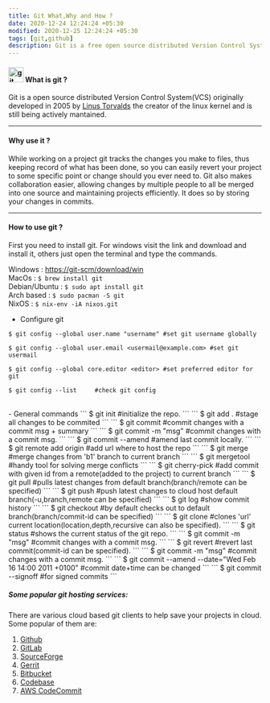 ```yaml
---
title: Git What,Why and How ?
date: 2020-12-24 12:24:24 +05:30
modified: 2020-12-25 12:24:24 +05:30
tags: [git,github]
description: Git is a free open source distributed Version Control System(VCS) originally developed by Linus Torvalds. 
---
```

#### <img src="https://git-scm.com/images/logos/downloads/Git-Icon-1788C.png" alt="git" width="30"/> What is git ?

Git is a open source distributed Version Control System(VCS) originally developed in 2005 by [Linus Torvalds](https://en.wikipedia.org/wiki/Linus_Torvalds) the creator of the linux kernel and is still being actively mantained.
<hr>

#### Why use it ?

While working on a project git tracks the changes you make to files, thus keeping record of what has been done, so you can easily revert your project to some specific point or change should you ever need to. Git also makes collaboration easier, allowing changes by multiple people to all be merged into one source and maintaining projects efficiently. It does so by storing your changes in commits.
<hr>

#### How to use git ?

First you need to install git. For windows visit the link and download and install it, others just open the terminal and type the commands. 

Windows 			: [https://git-scm/download/win](https://git-scm.com/download/win)
<br>MacOs 			: `$ brew install git`
<br>Debian/Ubuntu  	: `$ sudo apt install git`
<br>Arch based 		: `$ sudo pacman -S git`
<br>NixOS 			: `$ nix-env -iA nixos.git`


- Configure git
```
$ git config --global user.name "username" #set git username globally
```
```
$ git config --global user.email <usermail@example.com> #set git usermail
```
```
$ git config --global core.editor <editor> #set preferred editor for git
```
```
$ git config --list 	#check git config
```
<br>
- General commands
```
$ git init 		#initialize the repo.
```
```
$ git add . 		#stage all changes to be commited
```
```
$ git commit 		#commit changes with a commit msg + summary
```
```
$ git commit -m "msg" 	#commit changes with a commit msg.
```
```
$ git commit --amend 	#amend last commit locally.
```
```
$ git remote add origin <url.git>   #add url where to host the repo
```
```
$ git merge <b1>    #merge changes from 'b1' branch to current branch
```
```
$ git mergetool 	#handy tool for solving merge conflicts
```
```
$ git cherry-pick <commit-id> 	#add commit with given id from a remote(added to the project) to current branch
```
```
$ git pull 	#pulls latest changes from default branch(branch/remote can be specified)
```
```
$ git push 	#push latest changes to cloud host default branch(-u,branch,remote can be specified)
```
```
$ git log 	#show commit history
```
```
$ git checkout #by default checks out to default branch(branch/commit-id can be specified)
```
```
$ git clone <url.git> #clones 'url' current location(location,depth,recursive can also be specified). 
```
```
$ git status 	#shows the current status of the git repo.
```
```
$ git commit -m "msg" 	#commit changes with a commit msg.
```
```
$ git revert  	#revert last commit(commit-id can be specified).
```
```
$ git commit -m "msg" 	#commit changes with a commit msg.
```
```
$ git commit --amend --date="Wed Feb 16 14:00 2011 +0100" #commit date+time can be changed
```
```
$ git commit --signoff	#for signed commits
```

##### Some popular git hosting services:

There are various cloud based git clients to help save your projects in cloud. Some popular of them are:

1. [Github](https://github.com)
2. [GitLab](https://gitlab.com)
3. [SourceForge](https://sourceforge.net)
4. [Gerrit](https://www.gerritcodereview.com/)
5. [Bitbucket](https://bitbucket.org/)
6. [Codebase](https://www.codebasehq.com/)
7. [AWS CodeCommit](https://aws.amazon.com/codecommit/)
